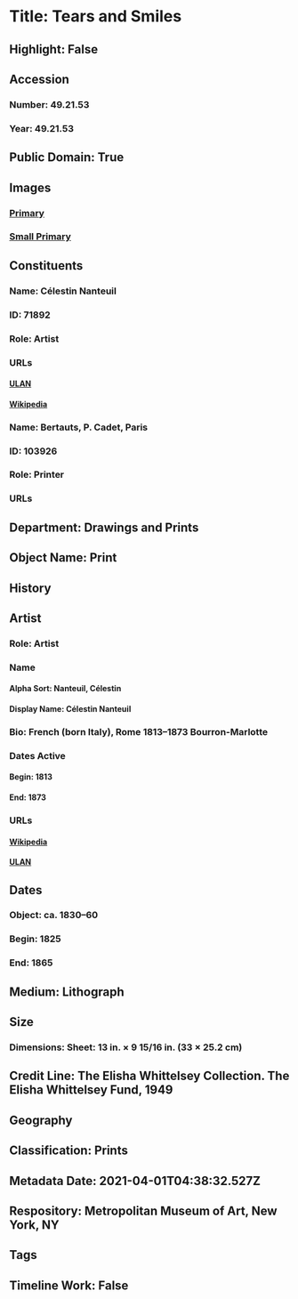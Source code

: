 # Title: Tears and Smiles
## Highlight: False
## Accession
### Number: 49.21.53
### Year: 49.21.53
## Public Domain: True
## Images
### [Primary](https://images.metmuseum.org/CRDImages/dp/original/DP882991.jpg)
### [Small Primary](https://images.metmuseum.org/CRDImages/dp/web-large/DP882991.jpg)
## Constituents
### Name: Célestin Nanteuil
### ID: 71892
### Role: Artist
### URLs
#### [ULAN](http://vocab.getty.edu/page/ulan/500017000)
#### [Wikipedia](https://www.wikidata.org/wiki/Q349872)
### Name: Bertauts, P. Cadet, Paris
### ID: 103926
### Role: Printer
### URLs
## Department: Drawings and Prints
## Object Name: Print
## History
## Artist
### Role: Artist
### Name
#### Alpha Sort: Nanteuil, Célestin
#### Display Name: Célestin Nanteuil
### Bio: French (born Italy), Rome 1813–1873 Bourron-Marlotte
### Dates Active
#### Begin: 1813
#### End: 1873
### URLs
#### [Wikipedia](https://www.wikidata.org/wiki/Q349872)
#### [ULAN](http://vocab.getty.edu/page/ulan/500017000)
## Dates
### Object: ca. 1830–60
### Begin: 1825
### End: 1865
## Medium: Lithograph
## Size
### Dimensions: Sheet: 13 in. × 9 15/16 in. (33 × 25.2 cm)
## Credit Line: The Elisha Whittelsey Collection. The Elisha Whittelsey Fund, 1949
## Geography
## Classification: Prints
## Metadata Date: 2021-04-01T04:38:32.527Z
## Respository: Metropolitan Museum of Art, New York, NY
## Tags
## Timeline Work: False